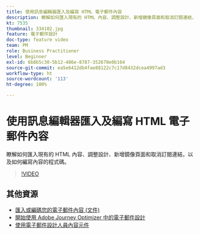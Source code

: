 ```yaml
---
title: 使用訊息編輯器匯入及編寫 HTML 電子郵件內容
description: 瞭解如何匯入現有的 HTML 內容、調整設計、新增鏡像頁面和取消訂閱連結，以及如何編寫內容的程式碼。
kt: 7535
thumbnail: 334102.jpg
feature: 電子郵件設計
doc-type: feature video
team: PM
role: Business Practitioner
level: Beginner
exl-id: 6b8b5c30-5b12-486e-8787-352670e0b164
source-git-commit: ea5e6412db4fae88122c7c17d8432dcea4997ad3
workflow-type: ht
source-wordcount: '113'
ht-degree: 100%

---
```


# 使用訊息編輯器匯入及編寫 HTML 電子郵件內容

瞭解如何匯入現有的 HTML 內容、調整設計、新增鏡像頁面和取消訂閱連結，以及如何編寫內容的程式碼。

>[!VIDEO](https://video.tv.adobe.com/v/334102?quality=12)

## 其他資源

* [匯入或編碼您的電子郵件內容 (文件)](https://experienceleague.adobe.com/docs/journey-optimizer/using/create-messages/email-designer/existing-content.html?lang=zh-Hant)
* [開始使用 Adobe Journey Optimizer 中的電子郵件設計](https://experienceleague.adobe.com/docs/journey-optimizer/using/create-messages/email-designer/design-emails.html?lang=zh-Hant)
* [使用電子郵件設計人員內容元件](https://experienceleague.adobe.com/docs/journey-optimizer/using/create-messages/email-designer/design-emails.html?lang=zh-Hant)
